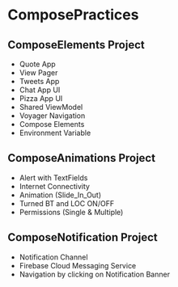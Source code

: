 # ComposePractices

## ComposeElements Project
- Quote App
- View Pager
- Tweets App
- Chat App UI
- Pizza App UI
- Shared ViewModel
- Voyager Navigation
- Compose Elements
- Environment Variable

## ComposeAnimations Project
- Alert with TextFields
- Internet Connectivity
- Animation (Slide_In_Out)
- Turned BT and LOC ON/OFF
- Permissions (Single & Multiple)

## ComposeNotification Project
- Notification Channel
- Firebase Cloud Messaging Service
- Navigation by clicking on Notification Banner
